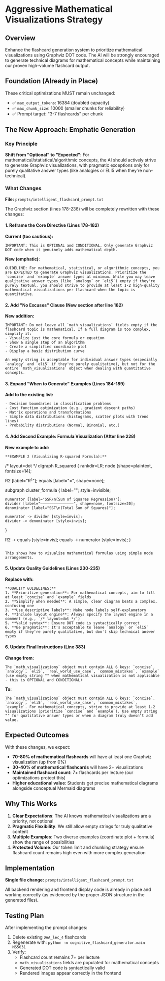 # Aggressive Mathematical Visualizations Strategy

## Overview

Enhance the flashcard generation system to prioritize mathematical visualizations using Graphviz DOT code. The AI will be strongly encouraged to generate technical diagrams for mathematical concepts while maintaining our proven high-volume flashcard output.

## Foundation (Already in Place)

These critical optimizations MUST remain unchanged:
- ✅ `max_output_tokens`: 16384 (doubled capacity)
- ✅ `max_chunk_size`: 10000 (smaller chunks for reliability)
- ✅ Prompt target: "3-7 flashcards" per chunk

## The New Approach: Emphatic Generation

### Key Principle

**Shift from "Optional" to "Expected"**: For mathematical/statistical/algorithmic concepts, the AI should actively strive to generate Graphviz visualizations, with pragmatic exceptions only for purely qualitative answer types (like analogies or ELI5 when they're non-technical).

### What Changes

**File:** `prompts/intelligent_flashcard_prompt.txt`

The Graphviz section (lines 178-236) will be completely rewritten with these changes:

#### 1. Reframe the Core Directive (Lines 178-182)

**Current (too cautious):**
```
IMPORTANT: This is OPTIONAL and CONDITIONAL. Only generate Graphviz DOT code when it genuinely adds mathematical depth.
```

**New (emphatic):**
```
GUIDELINE: For mathematical, statistical, or algorithmic concepts, you are EXPECTED to generate Graphviz visualizations. Prioritize the `concise` and `example` answer types at minimum. While you may leave qualitative answer types (like `analogy` or `eli5`) empty if they're purely textual, you should strive to provide at least 1-2 high-quality mathematical visualizations per flashcard when the topic is quantitative.
```

#### 2. Add "No Excuses" Clause (New section after line 182)

**New addition:**
```
IMPORTANT: Do not leave all `math_visualizations` fields empty if the flashcard topic is mathematical. If a full diagram is too complex, simplify it:
- Visualize just the core formula or equation
- Show a single step of an algorithm
- Create a simplified coordinate plot
- Display a basic distribution curve

An empty string is acceptable for individual answer types (especially `analogy` and `eli5` if they're purely qualitative), but not for the entire `math_visualizations` object when dealing with quantitative concepts.
```

#### 3. Expand "When to Generate" Examples (Lines 184-189)

**Add to the existing list:**
```
- Decision boundaries in classification problems
- Cost function optimization (e.g., gradient descent paths)
- Matrix operations and transformations
- Simple data distributions (histograms, scatter plots with trend lines)
- Probability distributions (Normal, Binomial, etc.)
```

#### 4. Add Second Example: Formula Visualization (After line 228)

**New example to add:**
```
**EXAMPLE 2 (Visualizing R-squared Formula):**
```
/* layout=dot */
digraph R_squared {
  rankdir=LR;
  node [shape=plaintext, fontsize=14];
  
  R2 [label="R²"];
  equals [label="=", shape=none];
  
  subgraph cluster_formula {
    label="";
    style=invisible;
    
    numerator [label="SSR\n(Sum of Squares Regression)"];
    divider [label="―――――――――――――――", shape=none, fontsize=20];
    denominator [label="SST\n(Total Sum of Squares)"];
    
    numerator -> divider [style=invis];
    divider -> denominator [style=invis];
  }
  
  R2 -> equals [style=invis];
  equals -> numerator [style=invis];
}
```

This shows how to visualize mathematical formulas using simple node arrangements.
```

#### 5. Update Quality Guidelines (Lines 230-235)

**Replace with:**
```
**QUALITY GUIDELINES:**
1. **Prioritize generation**: For mathematical concepts, aim to fill at least `concise` and `example` fields
2. **Simplify when needed**: A simple, clear diagram beats a complex, confusing one
3. **Use descriptive labels**: Make node labels self-explanatory
4. **Include layout engine**: Always specify the layout engine in a comment (e.g., `/* layout=dot */`)
5. **Valid syntax**: Ensure DOT code is syntactically correct
6. **Be pragmatic**: It's acceptable to leave `analogy` or `eli5` empty if they're purely qualitative, but don't skip technical answer types
```

#### 6. Update Final Instructions (Line 383)

**Change from:**
```
The `math_visualizations` object must contain ALL 6 keys: `concise`, `analogy`, `eli5`, `real_world_use_case`, `common_mistakes`, `example` (use empty string "" when mathematical visualization is not applicable - this is OPTIONAL and CONDITIONAL)
```

**To:**
```
The `math_visualizations` object must contain ALL 6 keys: `concise`, `analogy`, `eli5`, `real_world_use_case`, `common_mistakes`, `example`. For mathematical concepts, strive to provide at least 1-2 visualizations (prioritize `concise` and `example`). Use empty string "" for qualitative answer types or when a diagram truly doesn't add value.
```

## Expected Outcomes

With these changes, we expect:
- **70-80% of mathematical flashcards** will have at least one Graphviz visualization (up from 0%)
- **30-40% of mathematical flashcards** will have 2+ visualizations
- **Maintained flashcard count**: 7+ flashcards per lecture (our optimizations protect this)
- **Higher educational value**: Students get precise mathematical diagrams alongside conceptual Mermaid diagrams

## Why This Works

1. **Clear Expectations**: The AI knows mathematical visualizations are a priority, not optional
2. **Pragmatic Flexibility**: We still allow empty strings for truly qualitative content
3. **Multiple Examples**: Two diverse examples (coordinate plot + formula) show the range of possibilities
4. **Protected Volume**: Our token limit and chunking strategy ensure flashcard count remains high even with more complex generation

## Implementation

**Single file change:** `prompts/intelligent_flashcard_prompt.txt`

All backend rendering and frontend display code is already in place and working correctly (as evidenced by the proper JSON structure in the generated files).

## Testing Plan

After implementing the prompt changes:
1. Delete existing `DAA_lec_4` flashcards
2. Regenerate with: `python -m cognitive_flashcard_generator.main MS5031`
3. Verify:
   - Flashcard count remains 7+ per lecture
   - `math_visualizations` fields are populated for mathematical concepts
   - Generated DOT code is syntactically valid
   - Rendered images appear correctly in the frontend

